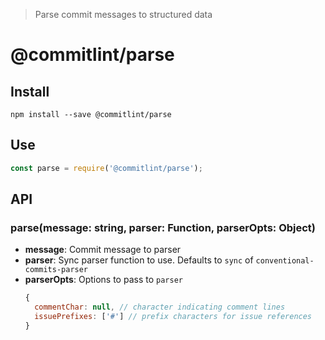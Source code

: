 > Parse commit messages to structured data

# @commitlint/parse

## Install

```
npm install --save @commitlint/parse
```

## Use

```js
const parse = require('@commitlint/parse');
```

## API

### parse(message: string, parser: Function, parserOpts: Object)

* **message**: Commit message to parser
* **parser**: Sync parser function to use. Defaults to `sync` of `conventional-commits-parser`
* **parserOpts**: Options to pass to `parser`
  ```js
  {
    commentChar: null, // character indicating comment lines
    issuePrefixes: ['#'] // prefix characters for issue references
  }
  ```
